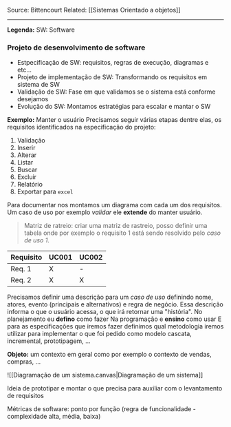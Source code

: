 Source: Bittencourt
Related: [[Sistemas Orientado a objetos]]

---

**Legenda:**
SW: Software
### Projeto de desenvolvimento de software
- Estpecificação de SW: requisitos, regras de execução, diagramas e etc...
- Projeto de implementação de SW: Transformando os requisitos em sistema de SW
- Validação de SW: Fase em que validamos se o sistema está conforme desejamos
- Evolução do SW: Montamos estratégias para escalar e mantar o SW

**Exemplo:** Manter o usuário
Precisamos seguir várias etapas dentre elas, os requisitos identificados na especificação do projeto:
1. Validação
2. Inserir
3. Alterar
4. Listar
5. Buscar
6. Excluir
7. Relatório
8. Exportar para `excel`

Para documentar nos montamos um diagrama com cada um dos requisitos. Um caso de uso por exemplo *validar* ele **extende** do manter usuário.

> Matriz de ratreio: criar uma matriz de rastreio, posso definir uma tabela onde por exemplo o requisito 1 está sendo resolvido pelo *caso de uso 1*.

| Requisito | UC001 | UC002 |
| --------- | ----- | ----- |
| Req. 1    | X     | -     |
| Req. 2    | X     | X     |

Precisamos definir uma descrição para um *caso de uso* definindo nome, atores, evento (principais e alternativos) e regra de negócio. Essa descrição informa o que o usuário acessa, o que irá retornar uma "história".
No planejamento eu **defino** como fazer
Na programação e **ensino** como usar
E para as especificações que iremos fazer definimos qual metodologia iremos utilizar para implementar o que foi pedido como modelo cascata, incremental, prototipagem, ...

**Objeto:** um contexto em geral como por exemplo o contexto de vendas, compras, ...

![[Diagramação de um sistema.canvas|Diagramação de um sistema]]

Ideia de prototipar e montar o que precisa para auxiliar com o levantamento de requisitos

Métricas de software: ponto por função (regra de funcionalidade - complexidade alta, média, baixa)
